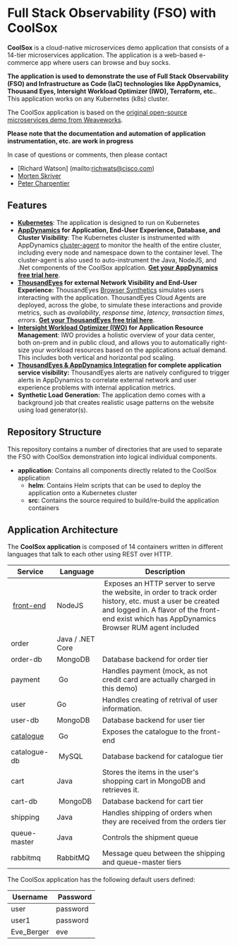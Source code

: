 # Full Stack Observability (FSO) with CoolSox

**CoolSox** is a cloud-native microservices demo application that consists of a 14-tier microservices application. The application is a web-based e-commerce app where users can browse and buy socks.

**The application is used to demonstrate the use of Full Stack Observability (FSO) and Infrastructure as Code (IaC) technologies like AppDynamics, Thousand Eyes, Intersight Workload Optimizer (IWO), Terraform, etc.**. This application works on any Kubernetes (k8s) cluster.

The CoolSox application is based on the [original open-source microservices demo from Weaveworks](https://github.com/microservices-demo).

**Please note that the documentation and automation of application instrumentation, etc. are work in progress**

In case of questions or comments, then please contact

- [Richard Watson] (mailto:richwats@cisco.com)
- [Morten Skriver](mailto:moskrive@cisco.com)
- [Peter Charpentier](mailto:pcharpen@cisco.com)

## Features

- **[Kubernetes](https://kubernetes.io/)**: The application is designed to run on Kubernetes
- **[AppDynamics](https://www.appdynamics.com) for Application, End-User Experience, Database, and Cluster Visibility**: The Kubernetes cluster is instrumented with AppDynamics [cluster-agent](https://www.appdynamics.com/solutions/kubernetes-monitoring) to monitor the health of the entire cluster, including every node and namespace down to the container level. The cluster-agent is also used to auto-instrument the Java, NodeJS, and .Net components of the CoolSox applcation. **[Get your AppDynamics free trial here](https://www.appdynamics.com/free-trial/)**.
- **[ThousandEyes](https://www.thousandeyes.com/) for external Network Visibility and End-User Experience:** ThousandEyes [Browser Synthetics](https://www.thousandeyes.com/product/browser-synthetics) simulates users interacting with the application. ThousandEyes Cloud Agents are deployed, across the globe, to simulate these interactions and provide metrics, such as _availability_, _response time_, _latency_, _transaction times_, _errors_. **[Get your ThousandEyes free trial here](https://www.thousandeyes.com/signup/)**.
- **[Intersight Workload Optimizer (IWO)](https://www.intersight.com) for Application Resource Management**: IWO provides a holistic overview of your data center, both on-prem and in public cloud, and allows you to automatically right-size your workload resources based on the applications actual demand.  This includes both vertical and horizontal pod scaling.
- **[ThousandEyes & AppDynamics Integration](https://www.appdynamics.com/product/network-monitoring) for complete application service visibility:** ThousandEyes alerts are natively configured to trigger alerts in AppDynamics to correlate external network and user experience problems with internal application metrics.
- **Synthetic Load Generation:** The application demo comes with a background job that creates realistic usage patterns on the website using load generator(s).

## Repository Structure

This repository contains a number of directories that are used to separate the FSO with CoolSox demonstration into logical individual components.

- **application**: Contains all components directly related to the CoolSox application
  - **helm**: Contains Helm scripts that can be used to deploy the application onto a Kubernetes cluster
  - **src**: Contains the source required to build/re-build the application containers
<!-- - **infrastructure**: Contains all components related to deploying a Kubernetes environment using Infrastructure as Code
- **instrumentation**: Contains all components related to deploying the instrumentation solutions (AppDynamics, ThousandEyes, IWO, etc.)
- **playbook**: Contains a detailed playbook describing how the environment can be deployed -->

## Application Architecture

The **CoolSox application** is composed of 14 containers written in different languages that talk to each other using REST over HTTP.

| Service | Language | Description |
| ------- | -------- | ----------- |
| [front-end](./application/src/front-end/) | NodeJS | Exposes an HTTP server to serve the website, in order to track order history, etc. must a user be created and logged in. A flavor of the front-end exist which has AppDynamics Browser RUM agent included |
| order | Java / .NET Core|  |
| order-db | MongoDB | Database backend for order tier |
| payment | Go | Handles payment (mock, as not credit card are actually charged in this demo) |
| user | Go | Handles creating of retrival of user information. |
| user-db | MongoDB | Database backend for user tier |
| [catalogue](./application/src/catalogue/) | Go | Exposes the catalogue to the front-end |
| catalogue-db | MySQL | Database backend for catalogue tier |
| cart | Java | Stores the items in the user's shopping cart in MongoDB and retrieves it. |
| cart-db | MongoDB | Database backend for cart tier |
| shipping | Java | Handles shipping of orders when they are received from the orders tier |
| queue-master | Java | Controls the shipment queue |
| rabbitmq | RabbitMQ | Message queu between the shipping and queue-master tiers |

The CoolSox application has the following default users defined:

| Username | Password |
| -------- | -------- |
| user     | password |
| user1    | password |
| Eve_Berger | eve |
